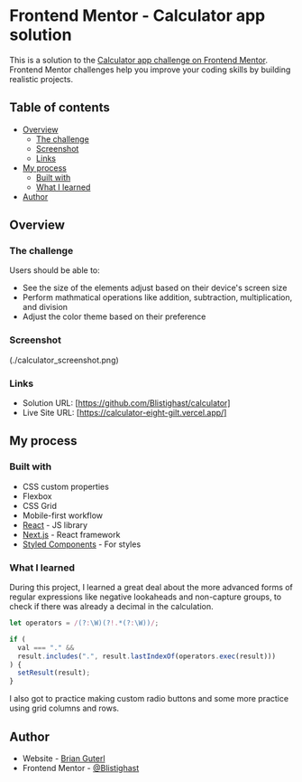# Frontend Mentor - Calculator app solution

This is a solution to the [Calculator app challenge on Frontend Mentor](https://www.frontendmentor.io/challenges/calculator-app-9lteq5N29). Frontend Mentor challenges help you improve your coding skills by building realistic projects.

## Table of contents

- [Overview](#overview)
  - [The challenge](#the-challenge)
  - [Screenshot](#screenshot)
  - [Links](#links)
- [My process](#my-process)
  - [Built with](#built-with)
  - [What I learned](#what-i-learned)
- [Author](#author)

## Overview

### The challenge

Users should be able to:

- See the size of the elements adjust based on their device's screen size
- Perform mathmatical operations like addition, subtraction, multiplication, and division
- Adjust the color theme based on their preference

### Screenshot

(./calculator_screenshot.png)

### Links

- Solution URL: [https://github.com/Blistighast/calculator]
- Live Site URL: [https://calculator-eight-gilt.vercel.app/]

## My process

### Built with

- CSS custom properties
- Flexbox
- CSS Grid
- Mobile-first workflow
- [React](https://reactjs.org/) - JS library
- [Next.js](https://nextjs.org/) - React framework
- [Styled Components](https://styled-components.com/) - For styles

### What I learned

During this project, I learned a great deal about the more advanced forms of regular expressions like negative lookaheads and non-capture groups, to check if there was already a decimal in the calculation.

```js
let operators = /(?:\W)(?!.*(?:\W))/;

if (
  val === "." &&
  result.includes(".", result.lastIndexOf(operators.exec(result)))
) {
  setResult(result);
}
```

I also got to practice making custom radio buttons and some more practice using grid columns and rows.

## Author

- Website - [Brian Guterl](https://brianguterl.com/)
- Frontend Mentor - [@Blistighast](https://www.frontendmentor.io/profile/Blistighast)
